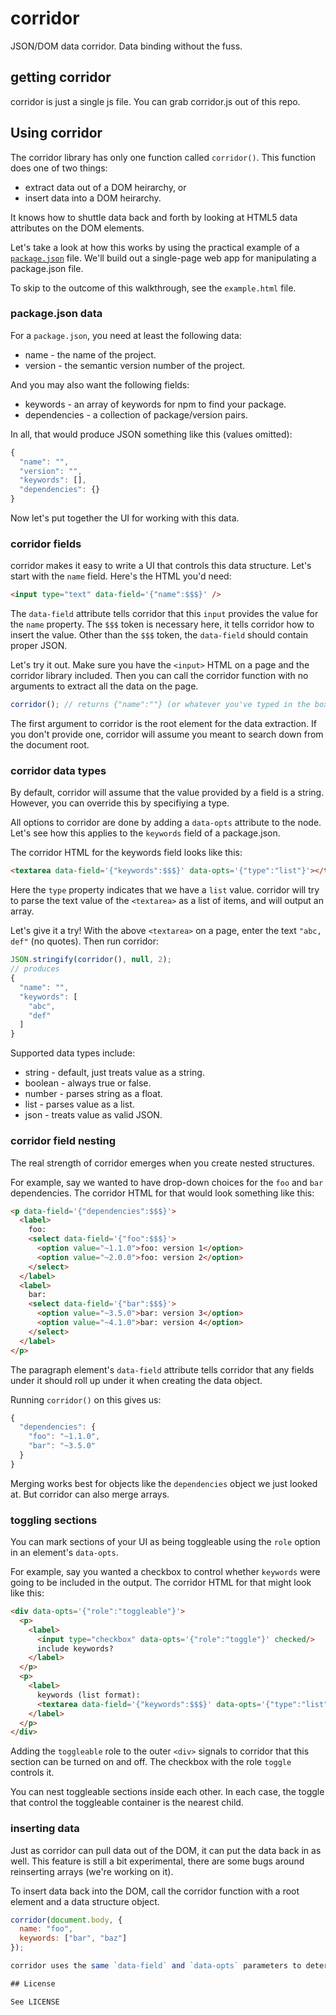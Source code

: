 # corridor

JSON/DOM data corridor.
Data binding without the fuss.

## getting corridor

corridor is just a single js file.
You can grab corridor.js out of this repo.

## Using corridor

The corridor library has only one function called `corridor()`.
This function does one of two things:

 * extract data out of a DOM heirarchy, or
 * insert data into a DOM heirarchy.

It knows how to shuttle data back and forth by looking at HTML5 data attributes on the DOM elements.

Let's take a look at how this works by using the practical example of a [`package.json`](https://npmjs.org/doc/json.html) file.
We'll build out a single-page web app for manipulating a package.json file.

To skip to the outcome of this walkthrough, see the `example.html` file.

### package.json data

For a `package.json`, you need at least the following data:

 * name - the name of the project.
 * version - the semantic version number of the project.

And you may also want the following fields:

 * keywords - an array of keywords for npm to find your package.
 * dependencies - a collection of package/version pairs.

In all, that would produce JSON something like this (values omitted):

```js
{
  "name": "",
  "version": "",
  "keywords": [],
  "dependencies": {}
}
```

Now let's put together the UI for working with this data.

### corridor fields

corridor makes it easy to write a UI that controls this data structure.
Let's start with the `name` field.
Here's the HTML you'd need:

```html
<input type="text" data-field='{"name":$$$}' />
```

The `data-field` attribute tells corridor that this `input` provides the value for the `name` property.
The `$$$` token is necessary here, it tells corridor how to insert the value.
Other than the `$$$` token, the `data-field` should contain proper JSON.

Let's try it out.
Make sure you have the `<input>` HTML on a page and the corridor library included.
Then you can call the corridor function with no arguments to extract all the data on the page.

```js
corridor(); // returns {"name":""} (or whatever you've typed in the box).
```

The first argument to corridor is the root element for the data extraction.
If you don't provide one, corridor will assume you meant to search down from the document root.

### corridor data types

By default, corridor will assume that the value provided by a field is a string.
However, you can override this by specifiying a type.

All options to corridor are done by adding a `data-opts` attribute to the node.
Let's see how this applies to the `keywords` field of a package.json.

The corridor HTML for the keywords field looks like this:

```html
<textarea data-field='{"keywords":$$$}' data-opts='{"type":"list"}'></textarea>
```

Here the `type` property indicates that we have a `list` value.
corridor will try to parse the text value of the `<textarea>` as a list of items, and will output an array.

Let's give it a try!
With the above `<textarea>` on a page, enter the text `"abc, def"` (no quotes).
Then run corridor:

```js
JSON.stringify(corridor(), null, 2);
// produces
{
  "name": "",
  "keywords": [
    "abc",
    "def"
  ]
}
```

Supported data types include:

 * string - default, just treats value as a string.
 * boolean - always true or false.
 * number - parses string as a float.
 * list - parses value as a list.
 * json - treats value as valid JSON.

### corridor field nesting

The real strength of corridor emerges when you create nested structures.

For example, say we wanted to have drop-down choices for the `foo` and `bar` dependencies.
The corridor HTML for that would look something like this:

```html
<p data-field='{"dependencies":$$$}'>
  <label>
    foo:
    <select data-field='{"foo":$$$}'>
      <option value="~1.1.0">foo: version 1</option>
      <option value="~2.0.0">foo: version 2</option>
    </select>
  </label>
  <label>
    bar:
    <select data-field='{"bar":$$$}'>
      <option value="~3.5.0">bar: version 3</option>
      <option value="~4.1.0">bar: version 4</option>
    </select>
  </label>
</p>
```

The paragraph element's `data-field` attribute tells corridor that any fields under it should roll up under it when creating the data object.

Running `corridor()` on this gives us:

```js
{
  "dependencies": {
    "foo": "~1.1.0",
    "bar": "~3.5.0"
  }
}
```

Merging works best for objects like the `dependencies` object we just looked at.
But corridor can also merge arrays.

### toggling sections

You can mark sections of your UI as being toggleable using the `role` option in an element's `data-opts`.

For example, say you wanted a checkbox to control whether `keywords` were going to be included in the output.
The corridor HTML for that might look like this:

```html
<div data-opts='{"role":"toggleable"}'>
  <p>
    <label>
      <input type="checkbox" data-opts='{"role":"toggle"}' checked/>
      include keywords?
    </label>
  </p>
  <p>
    <label>
      keywords (list format):
      <textarea data-field='{"keywords":$$$}' data-opts='{"type":"list"}'></textarea>
    </label>
  </p>
</div>
```

Adding the `toggleable` role to the outer `<div>` signals to corridor that this section can be turned on and off.
The checkbox with the role `toggle` controls it.

You can nest toggleable sections inside each other.
In each case, the toggle that control the toggleable container is the nearest child.

### inserting data

Just as corridor can pull data out of the DOM, it can put the data back in as well.
This feature is still a bit experimental, there are some bugs around reinserting arrays (we're working on it).

To insert data back into the DOM, call the corridor function with a root element and a data structure object.

```js
corridor(document.body, {
  name: "foo",
  keywords: ["bar", "baz"]
});

corridor uses the same `data-field` and `data-opts` parameters to determine where data values should be inserted.

## License

See LICENSE
